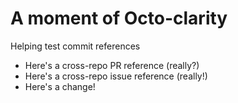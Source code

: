# A moment of Octo-clarity

Helping test commit references

* Here's a cross-repo PR reference (really?)
* Here's a cross-repo issue reference (really!)
* Here's a change!
